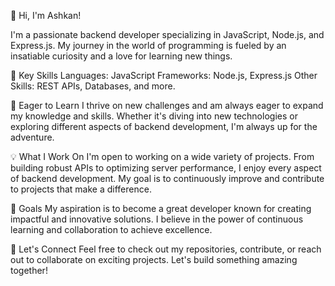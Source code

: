 👋 Hi, I'm Ashkan!

I'm a passionate backend developer specializing in JavaScript, Node.js, and Express.js. My journey in the world of programming is fueled by an insatiable curiosity and a love for learning new things.

🚀 Key Skills
    Languages: JavaScript
    Frameworks: Node.js, Express.js
    Other Skills: REST APIs, Databases, and more.

🌱 Eager to Learn
I thrive on new challenges and am always eager to expand my knowledge and skills. Whether it's diving into new technologies or exploring different aspects of backend development, I'm always up for the adventure.

💡 What I Work On
I'm open to working on a wide variety of projects. From building robust APIs to optimizing server performance, I enjoy every aspect of backend development. My goal is to continuously improve and contribute to projects that make a difference.

🎯 Goals
My aspiration is to become a great developer known for creating impactful and innovative solutions. I believe in the power of continuous learning and collaboration to achieve excellence.

🌟 Let's Connect
Feel free to check out my repositories, contribute, or reach out to collaborate on exciting projects. Let's build something amazing together!
<!---
ryderys/ryderys is a ✨ special ✨ repository because its `README.md` (this file) appears on your GitHub profile.
You can click the Preview link to take a look at your changes.
--->
